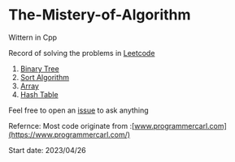 # The-Mistery-of-Algorithm
Wittern in Cpp

Record of solving the problems in [Leetcode](https://leetcode.cn/problemset/all/)

1. [Binary Tree](https://github.com/Raozey/The-Mistery-of-Algorithm/tree/main/Binary%20tree)
2. [Sort Algorithm](https://github.com/Raozey/The-Mistery-of-Algorithm/tree/main/Sort)
3. [Array](https://github.com/Raozey/The-Mistery-of-Algorithm/tree/main/Array)
4. [Hash Table](https://github.com/Raozey/The-Mistery-of-Algorithm/tree/main/Hash%20table)

Feel free to open an [issue](https://github.com/Raozey/The-Mistery-of-Algorithm/issues/new) to ask anything

Refernce:
Most code originate from :[www.programmercarl.com](https://www.programmercarl.com/)



Start date: 2023/04/26
